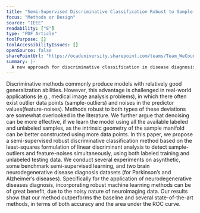 ```yaml
---
title: "Semi-Supervised Discriminative Classification Robust to Sample-Outliers and Feature-Noises"
focus: "Methods or Design"
source: "IEEE"
readability: ["E"]
type: "PDF Article"
toolPurpose: []
toolAccessibilityIssues: []
openSource: false
sharePointUrl: "https://ocaduniversity.sharepoint.com/teams/Team_WeCount/Shared%20Documents/Resources%20and%20Tools/Literature%20(curated)/Semi-Supervised%20Discriminative%20Classi%EF%AC%81cation%20Robust%20to%20Sample-Outliers%20and%20Feature-Noises.pdf"
summary: |-
  A new approach for discriminative classification in disease diagnosis that is more robust against outliers and noise from this particular type of data.  
---
```

Discriminative methods commonly produce models with relatively good generalization abilities. However, this advantage is challenged in real-world applications (e.g., medical image analysis problems), in which there often exist outlier data points (sample-outliers) and noises in the predictor values(feature-noises). Methods robust to both types of these deviations are somewhat overlooked in the literature. We further argue that denoising can be more effective, if we learn the model using all the available labeled and unlabeled samples, as the intrinsic geometry of the sample manifold can be better constructed using more data points. In this paper, we propose a semi-supervised robust discriminative classification method based on the least-squares formulation of linear discriminant analysis to detect sample-outliers and feature-noises simultaneously, using both labeled training and unlabeled testing data. We conduct several experiments on asynthetic, some benchmark semi-supervised learning, and two brain neurodegenerative disease diagnosis datasets (for Parkinson’s and Alzheimer’s diseases). Specifically for the application of neurodegenerative diseases diagnosis, incorporating robust machine learning methods can be of great benefit, due to the noisy nature of neuroimaging data. Our results show that our method outperforms the baseline and several state-of-the-art methods, in terms of both accuracy and the area under the ROC curve.

